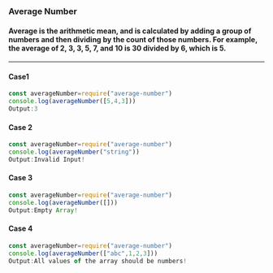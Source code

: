 ### Average Number
#### Average is the arithmetic mean, and is calculated by adding a group of numbers and then dividing by the count of those numbers. For example, the average of 2, 3, 3, 5, 7, and 10 is 30 divided by 6, which is 5.
---
#### Case1
```Javascript
const averageNumber=require("average-number")
console.log(averageNumber([5,4,3]))
Output:3
```
#### Case 2
```Javascript
const averageNumber=require("average-number")
console.log(averageNumber("string"))
Output:Invalid Input!
```
#### Case 3
```Javascript
const averageNumber=require("average-number")
console.log(averageNumber([]))
Output:Empty Array!
```
#### Case 4
```Javascript
const averageNumber=require("average-number")
console.log(averageNumber(["abc",1,2,3]))
Output:All values of the array should be numbers!
```

